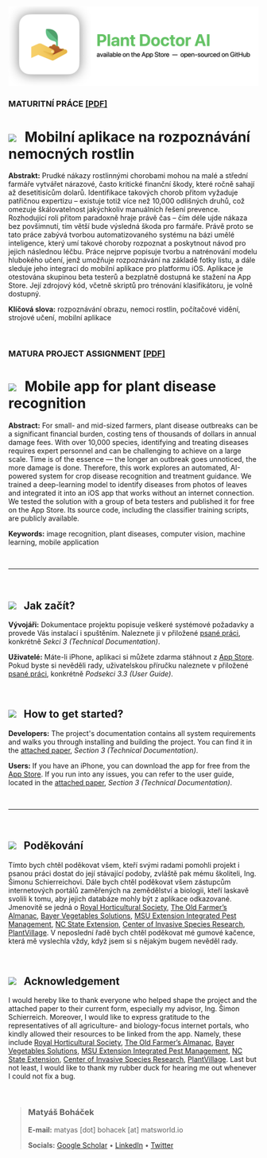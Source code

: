 ![alt text](supporting_files/banner-tight-new.png)

### MATURITNÍ PRÁCE [[PDF]](supporting_files/thesis.pdf)
# <img src="https://cdn-icons-png.flaticon.com/512/197/197576.png" style="width: 25px; padding-right: 10px;"> Mobilní aplikace na rozpoznávání nemocných rostlin

**Abstrakt:**
Prudké nákazy rostlinnými chorobami mohou na malé a střední farmáře vytvářet nárazové, často kritické finanční škody, které ročně sahají až desetitisícům dolarů. Identifikace takových chorob přitom vyžaduje patřičnou expertizu – existuje totiž více než 10,000 odlišných druhů, což omezuje škálovatelnost jakýchkoliv manuálních řešení prevence. Rozhodující roli přitom paradoxně hraje právě čas – čím déle ujde nákaza bez povšimnutí, tím větší bude výsledná škoda pro farmáře. Právě proto se tato práce zabývá tvorbou automatizovaného systému na bázi umělé inteligence, který umí takové choroby rozpoznat a poskytnout návod pro jejich následnou léčbu. Práce nejprve popisuje tvorbu a natrénování modelu hlubokého učení, jenž umožňuje rozpoznávání na základě fotky listu, a dále sleduje jeho integraci do mobilní aplikace pro platformu iOS. Aplikace je otestována skupinou beta testerů a bezplatně dostupná ke stažení na App Store. Její zdrojový kód, včetně skriptů pro trénování klasifikátoru, je volně dostupný.

**Klíčová slova:** rozpoznávání obrazu, nemoci rostlin, počítačové vidění, strojové učení, mobilní aplikace

<br>

### MATURA PROJECT ASSIGNMENT [[PDF]](supporting_files/thesis.pdf)
# <img src="https://cdn-icons-png.flaticon.com/512/197/197484.png" style="width: 25px; padding-right: 10px;"> Mobile app for plant disease recognition

**Abstract:**
For small- and mid-sized farmers, plant disease outbreaks can be a significant financial burden, costing tens of thousands of dollars in annual damage fees. With over 10,000 species, identifying and treating diseases requires expert personnel and can be challenging to achieve on a large scale. Time is of the essence — the longer an outbreak goes unnoticed, the more damage is done. Therefore, this work explores an automated, AI-powered system for crop disease recognition and treatment guidance. We trained a deep-learning model to identify diseases from photos of leaves and integrated it into an iOS app that works without an internet connection. We tested the solution with a group of beta testers and published it for free on the App Store. Its source code, including the classifier training scripts, are publicly available.

**Keywords:** image recognition, plant diseases, computer vision, machine learning, mobile application

<br>

<hr>

<br>

## <img src="https://cdn-icons-png.flaticon.com/512/197/197576.png" style="width: 25px; padding-right: 10px;"> Jak začít?

**Vývojáři:** Dokumentace projektu popisuje veškeré systémové požadavky a provede Vás instalací i spuštěním. Naleznete ji v přiložené [psané práci](supporting_files/thesis.pdf), konkrétně *Sekci 3 (Technical Documentation)*.

**Uživatelé:** Máte-li iPhone, aplikaci si můžete zdarma stáhnout z [App Store](https://apps.apple.com/app/plant-doctor-ai/id6446052415). Pokud byste si nevěděli rady, uživatelskou příručku naleznete v přiložené [psané práci](supporting_files/thesis.pdf), konkrétně *Podsekci 3.3 (User Guide)*.

<br>

## <img src="https://cdn-icons-png.flaticon.com/512/197/197484.png" style="width: 25px; padding-right: 10px;"> How to get started?

**Developers:** The project's documentation contains all system requirements and walks you through installing and building the project. You can find it in the [attached paper](supporting_files/thesis.pdf), *Section 3 (Technical Documentation)*.

**Users:** If you have an iPhone, you can download the app for free from the [App Store](https://apps.apple.com/app/plant-doctor-ai/id6446052415). If you run into any issues, you can refer to the user guide, located in the [attached paper](supporting_files/thesis.pdf), *Section 3 (Technical Documentation)*.

<br>

<hr>

<br>

## <img src="https://cdn-icons-png.flaticon.com/512/197/197576.png" style="width: 25px; padding-right: 10px;"> Poděkování

Tímto bych chtěl poděkovat všem, kteří svými radami pomohli projekt i psanou práci dostat do její stávající podoby, zvláště pak mému školiteli, Ing. Šimonu Schierreichovi. Dále bych chtěl poděkovat všem zástupcům internetových portálů zaměřených na zemědělství a biologii, kteří laskavě svolili k tomu, aby jejich databáze mohly být z aplikace odkazované. Jmenovitě se jedná o [Royal Horticultural Society](https://www.rhs.org.uk/), [The Old Farmer’s Almanac](https://www.almanac.com/), [Bayer Vegetables Solutions](https://www.vegetables.bayer.com/us/en-us.html), [MSU Extension Integrated Pest Management](https://www.canr.msu.edu/ipm/), [NC State Extension](https://www.ces.ncsu.edu/), [Center of Invasive Species Research](https://cisr.ucr.edu/), [PlantVillage](https://plantvillage.psu.edu/). V neposlední řadě bych chtěl poděkovat mé gumové kačence, která mě vyslechla vždy, když jsem si s nějakým bugem nevěděl rady.

<br>

## <img src="https://cdn-icons-png.flaticon.com/512/197/197484.png" style="width: 25px; padding-right: 10px;"> Acknowledgement

I would hereby like to thank everyone who helped shape the project and the attached paper to their current form, especially my advisor, Ing. Šimon Schierreich. Moreover, I would like to express gratitude to the representatives of all agriculture- and biology-focus internet portals, who kindly allowed their resources to be linked from the app. Namely, these include [Royal Horticultural Society](https://www.rhs.org.uk/), [The Old Farmer’s Almanac](https://www.almanac.com/), [Bayer Vegetables Solutions](https://www.vegetables.bayer.com/us/en-us.html), [MSU Extension Integrated Pest Management](https://www.canr.msu.edu/ipm/), [NC State Extension](https://www.ces.ncsu.edu/), [Center of Invasive Species Research](https://cisr.ucr.edu/), [PlantVillage](https://plantvillage.psu.edu/). Last but not least, I would like to thank my rubber duck for hearing me out whenever I could not fix a bug.

<br>

> ### Matyáš Boháček
> **E-mail:** matyas [dot] bohacek [at] matsworld.io
>
> **Socials:** [Google Scholar](https://scholar.google.com/citations?user=wDy1xBwAAAAJ) • [LinkedIn](https://www.linkedin.com/in/maty%C3%A1%C5%A1-boh%C3%A1%C4%8Dek-88350713a/) • [Twitter](https://twitter.com/matyas_bohacek)

